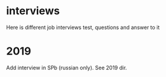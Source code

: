 # interviews
Here is different job interviews test, questions and answer to it

# 2019

Add interview in SPb (russian only). See 2019 dir.
